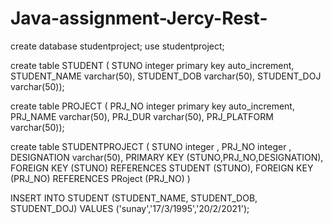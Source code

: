 # Java-assignment-Jercy-Rest-



create database studentproject;
use studentproject;

create table STUDENT (
STUNO integer primary key auto_increment,
STUDENT_NAME varchar(50),
STUDENT_DOB varchar(50),
STUDENT_DOJ varchar(50));



create table PROJECT (
PRJ_NO integer primary key auto_increment,
PRJ_NAME varchar(50),
PRJ_DUR varchar(50),
PRJ_PLATFORM varchar(50));


create table STUDENTPROJECT (
STUNO integer ,
PRJ_NO integer ,
DESIGNATION varchar(50),
PRIMARY KEY (STUNO,PRJ_NO,DESIGNATION),
FOREIGN KEY (STUNO) REFERENCES STUDENT (STUNO),
FOREIGN KEY (PRJ_NO) REFERENCES PRoject (PRJ_NO)
)



INSERT INTO STUDENT (STUDENT_NAME, STUDENT_DOB, STUDENT_DOJ)
VALUES ('sunay','17/3/1995','20/2/2021');


